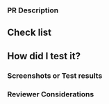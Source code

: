 ### PR Description

<!-- What does your PR do? Adding new features, fix bugs, ... -->

## Check list

<!-- 
- [ ] Add feature; feature_name
- [ ] Adding unit tests
-->

## How did I test it?

<!-- Local, Unit test, ... -->

### Screenshots or Test results

<!-- Add screenshots or Test result of your change -->

### Reviewer Considerations

<!-- 
Points reviewers should be aware of
- Migrations & changes are backward compatible
- There is a test corresponding to the code change
 -->

